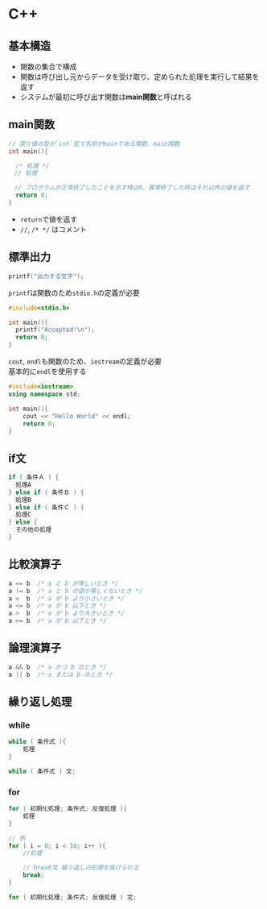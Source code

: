 # C++

## 基本構造

- 関数の集合で構成
- 関数は呼び出し元からデータを受け取り、定められた処理を実行して結果を返す
- システムが最初に呼び出す関数は**main関数**と呼ばれる

## main関数

```c++
// 戻り値の型が`int`型で名前がmainである関数、main関数
int main(){

  /* 処理 */
　// 処理

　// プログラムが正常終了したことを示す時は0、異常終了した時はそれ以外の値を返す
  return 0;
}
```

- `return`で値を返す
- `//`, `/* */` はコメント

## 標準出力

```c++
printf("出力する文字");
```

`printf`は関数のため`stdio.h`の定義が必要

```c++
#include<stdio.h>

int main(){
  printf("Accepted!\n");
  return 0;
}
```

`cout`, `endl`も関数のため、`iostream`の定義が必要  
基本的に`endl`を使用する

```c++
#include<iostream>
using namespace std;

int main(){
    cout << "Hello World" << endl;
    return 0;
}
```

## if文

```c++
if ( 条件Ａ ) {
  処理A
} else if ( 条件Ｂ ) {
  処理B
} else if ( 条件Ｃ ) {
  処理C
} else {
  その他の処理
}
```

## 比較演算子

```c++
a == b  /* a と b が等しいとき */
a != b  /* a と b の値が等しくないとき */
a <  b  /* a が b より小さいとき */
a <= b  /* a が b 以下とき */
a >  b  /* a が b より大きいとき */
a >= b  /* a が b 以下とき */
```

## 論理演算子

```c++
a && b  /* a かつ b のとき */
a || b  /* a または b のとき */
```

## 繰り返し処理

### while

```c++
while ( 条件式 ){
    処理
}
```

```c++
while ( 条件式 ) 文;
```

### for

```c++
for ( 初期化処理; 条件式; 反復処理 ){
    処理
}

// 例
for ( i = 0; i < 10; i++ ){
    //処理

    // break文 繰り返しの処理を抜けられる
    break;
}
```

```c++
for ( 初期化処理; 条件式; 反復処理 ) 文;
```

